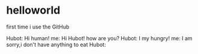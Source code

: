 # helloworld
first time i use the GitHub


Hubot:
Hi human!
me:
Hi Hubot!
how are you?
Hubot:
I my hungry!
me:
I am sorry,i don't have anything to eat
Hubot:
